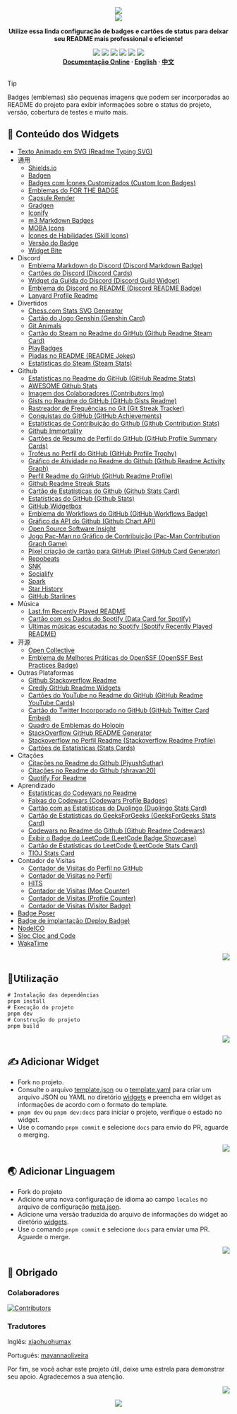 <a name="readme-top"></a>

<div align="center">
  <div>
    <img src="https://capsule-render.vercel.app/api?type=waving&color=4D908E&height=160&section=header">
  </div>
  <a href="https://github.com/xiaohuohumax/readme-widget-hub">
    <img src="https://readme-typing-svg.demolab.com?font=Fira+Code&size=32&pause=1000&width=416&height=68&lines=%F0%9F%8E%96%EF%B8%8FReadme+Widget+Hub%F0%9F%8E%96%EF%B8%8F"/>
  </a>
  <p><b>Utilize essa linda configuração de badges e cartões de status para deixar seu README mais professional e eficiente!</b></p>
  <div>
    <a href="https://github.com/xiaohuohumax/readme-widget-hub?tab=MIT-1-ov-file#readme"><img src="https://img.shields.io/github/license/xiaohuohumax/readme-widget-hub" /></a>
    <a href="https://github.com/xiaohuohumax/readme-widget-hub/pulls"><img src="https://img.shields.io/github/issues-pr/xiaohuohumax/readme-widget-hub" /></a>
    <a href="https://github.com/xiaohuohumax/readme-widget-hub/issues"><img src="https://img.shields.io/github/issues/xiaohuohumax/readme-widget-hub" /></a>
    <a href="https://github.com/xiaohuohumax/readme-widget-hub"><img src="https://api.visitorbadge.io/api/combined?path=https%3A%2F%2Fgithub.com%2Fxiaohuohumax%2Freadme-widget-hub&countColor=%2337D67A&style=flat&labelStyle=lower" /></a>
    <a href="https://github.com/xiaohuohumax/readme-widget-hub"><img src="https://img.shields.io/badge/badges-87-37D67A?labelColor=555555" /></a>
    <a href="https://github.com/xiaohuohumax/readme-widget-hub"><img src="https://img.shields.io/github/stars/xiaohuohumax/readme-widget-hub" /></a>
  </div>
  <div>
    <b>
       <a href="https://xiaohuohumax.github.io/readme-widget-hub/pt-BR/">Documentação Online</a>
      · <a href="README_en-US.md">English</a>
      · <a href="README.md">中文</a>
    </b>
  </div>
  <br/>
</div>

> [!Tip]
> Badges (emblemas) são pequenas imagens que podem ser incorporadas ao README do projeto para exibir informações sobre o status do projeto, versão, cobertura de testes e muito mais.

## 📑 Conteúdo dos Widgets

* [Texto Animado em SVG (Readme Typing SVG)](dist/widgets/readme-typing-svg/README_pt-BR.md)
* 通用
  * [Shields.io](dist/widgets/common/shields-io/README_pt-BR.md)
  * [Badgen](dist/widgets/common/badgen/README_pt-BR.md)
  * [Badges com Ícones Customizados (Custom Icon Badges)](dist/widgets/common/custom-icon-badges/README_pt-BR.md)
  * [Emblemas do FOR THE BADGE](dist/widgets/common/for-the-badge/README_pt-BR.md)
  * [Capsule Render](dist/widgets/common/capsule-render/README_pt-BR.md)
  * [Gradgen](dist/widgets/common/gradgen/README_pt-BR.md)
  * [Iconify](dist/widgets/common/iconify/README_pt-BR.md)
  * [m3 Markdown Badges](dist/widgets/common/m3-Markdown-Badges/README_pt-BR.md)
  * [MOBA Icons](dist/widgets/common/mobaicons/README_pt-BR.md)
  * [Ícones de Habilidades (Skill Icons)](dist/widgets/common/skill-icons/README_pt-BR.md)
  * [Versão do Badge](dist/widgets/common/version-badge/README_pt-BR.md)
  * [Widget Bite](dist/widgets/common/widget-bite/README_pt-BR.md)
* Discord
  * [Emblema Markdown do Discord (Discord Markdown Badge)](dist/widgets/discord/dcbadge/README_pt-BR.md)
  * [Cartões do Discord (Discord Cards)](dist/widgets/discord/discord-cards/README_pt-BR.md)
  * [Widget da Guilda do Discord (Discord Guild Widget)](dist/widgets/discord/discord-guild-widget/README_pt-BR.md)
  * [Emblema do Discord no README (Discord README Badge)](dist/widgets/discord/discord-readme-badge/README_pt-BR.md)
  * [Lanyard Profile Readme](dist/widgets/discord/lanyard-profile-readme/README_pt-BR.md)
* Divertidos
  * [Chess.com Stats SVG Generator](dist/widgets/fun/chesscom-stats-svg/README_pt-BR.md)
  * [Cartão do Jogo Genshin (Genshin Card)](dist/widgets/fun/genshin-card/README_pt-BR.md)
  * [Git Animals](dist/widgets/fun/gitanimals/README_pt-BR.md)
  * [Cartão do Steam no Readme do GitHub (Github Readme Steam Card)](dist/widgets/fun/github-readme-steam-card/README_pt-BR.md)
  * [PlayBadges](dist/widgets/fun/play-badges/README_pt-BR.md)
  * [Piadas no README (README Jokes)](dist/widgets/fun/readme-jokes/README_pt-BR.md)
  * [Estatísticas do Steam (Steam Stats)](dist/widgets/fun/steam-stat/README_pt-BR.md)
* Github
  * [Estatísticas no Readme do GitHub (GitHub Readme Stats)](dist/widgets/github/github-readme-stats/README_pt-BR.md)
  * [AWESOME Github Stats](dist/widgets/github/awesome-github-stats/README_pt-BR.md)
  * [Imagem dos Colaboradores (Contributors Img)](dist/widgets/github/contributors-img/README_pt-BR.md)
  * [Gists no Readme do GitHub (GitHub Gists Readme)](dist/widgets/github/gists-readme/README_pt-BR.md)
  * [Rastreador de Frequências no Git (Git Streak Tracker)](dist/widgets/github/git-streak-tracker/README_pt-BR.md)
  * [Conquistas do GitHub (GitHub Achievements)](dist/widgets/github/gitHub-achievements/README_pt-BR.md)
  * [Estatísticas de Contribuição do Github (Github Contribution Stats)](dist/widgets/github/github-contribution-stats/README_pt-BR.md)
  * [Github Immortality](dist/widgets/github/github-immortality/README_pt-BR.md)
  * [Cartões de Resumo de Perfil do GitHub (GitHub Profile Summary Cards)](dist/widgets/github/github-profile-summary-cards/README_pt-BR.md)
  * [Troféus no Perfil do GitHub (GitHub Profile Trophy)](dist/widgets/github/github-profile-trophy/README_pt-BR.md)
  * [Gráfico de Atividade no Readme do Github (Github Readme Activity Graph)](dist/widgets/github/github-readme-activity-graph/README_pt-BR.md)
  * [Perfil Readme do GitHub (GitHub Readme Profile)](dist/widgets/github/github-readme-profile/README_pt-BR.md)
  * [Github Readme Streak Stats](dist/widgets/github/github-readme-streak-stats/README_pt-BR.md)
  * [Cartão de Estatísticas do Github (Github Stats Card)](dist/widgets/github/github-stats-card/README_pt-BR.md)
  * [Estatísticas do GitHub (Github Stats)](dist/widgets/github/github-stats/README_pt-BR.md)
  * [GitHub Widgetbox](dist/widgets/github/github-widgetbox/README_pt-BR.md)
  * [Emblema do Workflows do GitHub (GitHub Workflows Badge)](dist/widgets/github/github-workflows/README_pt-BR.md)
  * [Gráfico da API do Github (Github Chart API)](dist/widgets/github/githubchart-api/README_pt-BR.md)
  * [Open Source Software Insight](dist/widgets/github/ossinsight/README_pt-BR.md)
  * [Jogo Pac-Man no Gráfico de Contribuição (Pac-Man Contribution Graph Game)](dist/widgets/github/pacman-contribution-graph/README_pt-BR.md)
  * [Pixel criação de cartão para GitHub (Pixel GitHub Card Generator)](dist/widgets/github/pixel-profile-generator/README_pt-BR.md)
  * [Repobeats](dist/widgets/github/repobeats/README_pt-BR.md)
  * [SNK](dist/widgets/github/snk/README_pt-BR.md)
  * [Socialify](dist/widgets/github/socialify/README_pt-BR.md)
  * [Spark](dist/widgets/github/spark/README_pt-BR.md)
  * [Star History](dist/widgets/github/star-history/README_pt-BR.md)
  * [GitHub Starlines](dist/widgets/github/starlines/README_pt-BR.md)
* Música
  * [Last.fm Recently Played README](dist/widgets/music/lastfm-recently-played-readme/README_pt-BR.md)
  * [Cartão com os Dados do Spotify (Data Card for Spotify)](dist/widgets/music/spotify-data-card/README_pt-BR.md)
  * [Últimas músicas escutadas no Spotify (Spotify Recently Played README)](dist/widgets/music/spotify-recently-played-readme/README_pt-BR.md)
* 开源
  * [Open Collective](dist/widgets/opensource/open-collective/README_pt-BR.md)
  * [Emblema de Melhores Práticas do OpenSSF (OpenSSF Best Practices Badge)](dist/widgets/opensource/openssf-best-practices/README_pt-BR.md)
* Outras Plataformas
  * [Github Stackoverflow Readme](dist/widgets/other-platform/github-readme-stackoverflow/README_pt-BR.md)
  * [Credly GitHub Readme Widgets](dist/widgets/other-platform/github-readme-widgets/README_pt-BR.md)
  * [Cartões do YouTube no Readme do GitHub (GitHub Readme YouTube Cards)](dist/widgets/other-platform/github-readme-youtube-cards/README_pt-BR.md)
  * [Cartão do Twitter Incorporado no GitHub (GitHub Twitter Card Embed)](dist/widgets/other-platform/github-twitter-card-embed/README_pt-BR.md)
  * [Quadro de Emblemas do Holopin](dist/widgets/other-platform/holopin/README_pt-BR.md)
  * [StackOverflow GitHub README Generator](dist/widgets/other-platform/stackoverflow-readme-generator/README_pt-BR.md)
  * [Stackoverflow no Perfil Readme (Stackoverflow Readme Profile)](dist/widgets/other-platform/stackoverflow-readme-profile/README_pt-BR.md)
  * [Cartões de Estatísticas (Stats Cards)](dist/widgets/other-platform/stats-cards/README_pt-BR.md)
* Citações
  * [Citações no Readme do Github (PiyushSuthar)](dist/widgets/quotes/github-readme-quotes_1/README_pt-BR.md)
  * [Citações no Readme do Github (shravan20)](dist/widgets/quotes/github-readme-quotes_2/README_pt-BR.md)
  * [Quotify For Readme](dist/widgets/quotes/github-readme-quotify/README_pt-BR.md)
* Aprendizado
  * [Estatísticas do Codewars no Readme](dist/widgets/study/codewars-readme-stats/README_pt-BR.md)
  * [Faixas do Codewars (Codewars Profile Badges)](dist/widgets/study/codewars/README_pt-BR.md)
  * [Cartão com as Estatísticas do Duolingo (Duolingo Stats Card)](dist/widgets/study/duolingo-stats-card/README_pt-BR.md)
  * [Cartão de Estatísticas do GeeksForGeeks (GeeksForGeeks Stats Card)](dist/widgets/study/geeksforgeeks-stats-card/README_pt-BR.md)
  * [Codewars no Readme do Github (Github Readme Codewars)](dist/widgets/study/github-readme-codewars/README_pt-BR.md)
  * [Exibir o Badge do LeetCode (LeetCode Badge Showcase)](dist/widgets/study/leetcode-badge-showcase/README_pt-BR.md)
  * [Cartão de Estatísticas do LeetCode (LeetCode Stats Card)](dist/widgets/study/leetcode-stats-card/README_pt-BR.md)
  * [TIOJ Stats Card](dist/widgets/study/tioj-stats-card/README_pt-BR.md)
* Contador de Visitas
  * [Contador de Visitas do Perfil no GitHub](dist/widgets/visit-counter/github-profile-views-counter/README_pt-BR.md)
  * [Contador de Visitas no Perfil](dist/widgets/visit-counter/go-u8views/README_pt-BR.md)
  * [HITS](dist/widgets/visit-counter/hit-counter/README_pt-BR.md)
  * [Contador de Visitas (Moe Counter)](dist/widgets/visit-counter/moe-counter/README_pt-BR.md)
  * [Contador de Visitas (Profile Counter)](dist/widgets/visit-counter/profile-counter/README_pt-BR.md)
  * [Contador de Visitas (Visitor Badge)](dist/widgets/visit-counter/web-visitorbadge-nextjs/README_pt-BR.md)
* [Badge Poser](dist/widgets/badge-poser/README_pt-BR.md)
* [Badge de implantação (Deploy Badge)](dist/widgets/deploy-badge/README_pt-BR.md)
* [NodeICO](dist/widgets/nodei-co/README_pt-BR.md)
* [Sloc Cloc and Code](dist/widgets/scc/README_pt-BR.md)
* [WakaTime](dist/widgets/wakatime/README_pt-BR.md)

<p align="right"><a href="#readme-top"><img src="https://img.shields.io/badge/Voltar%20ao%20topo%20da%20página-555555?style=for-the-badge"></a></p>

## 🏃Utilização

```shell
# Instalação das dependências
pnpm install
# Execução do projeto
pnpm dev
# Construção do projeto
pnpm build
```

<p align="right"><a href="#readme-top"><img src="https://img.shields.io/badge/Voltar%20ao%20topo%20da%20página-555555?style=for-the-badge"></a></p>

## ✍ Adicionar Widget

* Fork no projeto.
* Consulte o arquivo [template.json](/widgets/template.json) ou o [template.yaml](/widgets/template.yaml) para criar um arquivo JSON ou YAML no diretório [widgets](/widgets) e preencha em widget as informações de acordo com o formato do template.
* `pnpm dev` ou `pnpm dev:docs` para iniciar o projeto, verifique o estado no widget.
* Use o comando `pnpm commit` e selecione `docs` para envio do PR, aguarde o merging.

<p align="right"><a href="#readme-top"><img src="https://img.shields.io/badge/Voltar%20ao%20topo%20da%20página-555555?style=for-the-badge"></a></p>

## 🌏 Adicionar Linguagem

* Fork do projeto
* Adicione uma nova configuração de idioma ao campo `locales` no arquivo de configuração [meta.json](/meta.json).
* Adicione uma versão traduzida do arquivo de informações do widget ao diretório [widgets](/widgets).
* Use o comando `pnpm commit` e selecione `docs` para enviar uma PR. Aguarde o merge.

<p align="right"><a href="#readme-top"><img src="https://img.shields.io/badge/Voltar%20ao%20topo%20da%20página-555555?style=for-the-badge"></a></p>

## 💖 Obrigado

### Colaboradores

[![Contributors](https://contrib.rocks/image?repo=xiaohuohumax/readme-widget-hub)](https://github.com/xiaohuohumax/readme-widget-hub/contributors)

### Tradutores

Inglês: [xiaohuohumax](https://github.com/xiaohuohumax)

Português: [mayannaoliveira](https://github.com/mayannaoliveira)

Por fim, se você achar este projeto útil, deixe uma estrela para demonstrar seu apoio. Agradecemos a sua atenção.

<p align="right"><a href="#readme-top"><img src="https://img.shields.io/badge/Voltar%20ao%20topo%20da%20página-555555?style=for-the-badge"></a></p>

<div align="center">
  <img src="https://capsule-render.vercel.app/api?type=waving&color=4D908E&height=100&section=footer">
</div>
